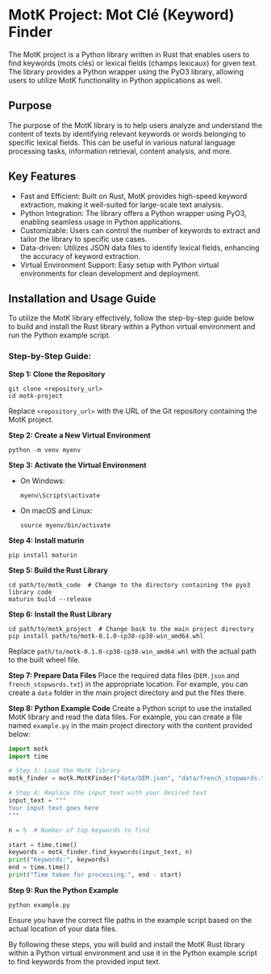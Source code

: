 # MotK Project: Mot Clé (Keyword) Finder

The MotK project is a Python library written in Rust that enables users to find keywords (mots clés) or lexical fields (champs lexicaux) for given text. The library provides a Python wrapper using the PyO3 library, allowing users to utilize MotK functionality in Python applications as well.

## Purpose

The purpose of the MotK library is to help users analyze and understand the content of texts by identifying relevant keywords or words belonging to specific lexical fields. This can be useful in various natural language processing tasks, information retrieval, content analysis, and more.

## Key Features

- Fast and Efficient: Built on Rust, MotK provides high-speed keyword extraction, making it well-suited for large-scale text analysis.
- Python Integration: The library offers a Python wrapper using PyO3, enabling seamless usage in Python applications.
- Customizable: Users can control the number of keywords to extract and tailor the library to specific use cases.
- Data-driven: Utilizes JSON data files to identify lexical fields, enhancing the accuracy of keyword extraction.
- Virtual Environment Support: Easy setup with Python virtual environments for clean development and deployment.

## Installation and Usage Guide

To utilize the MotK library effectively, follow the step-by-step guide below to build and install the Rust library within a Python virtual environment and run the Python example script.

### Step-by-Step Guide:

**Step 1: Clone the Repository**
```
git clone <repository_url>
cd motk-project
```

Replace `<repository_url>` with the URL of the Git repository containing the MotK project.

**Step 2: Create a New Virtual Environment**
```
python -m venv myenv
```

**Step 3: Activate the Virtual Environment**
- On Windows:
  ```
  myenv\Scripts\activate
  ```
- On macOS and Linux:
  ```
  source myenv/bin/activate
  ```

**Step 4: Install maturin**
```
pip install maturin
```

**Step 5: Build the Rust Library**
```
cd path/to/motk_code  # Change to the directory containing the pyo3 library code
maturin build --release
```

**Step 6: Install the Rust Library**
```
cd path/to/motk_project  # Change back to the main project directory
pip install path/to/motk-0.1.0-cp38-cp38-win_amd64.whl
```

Replace `path/to/motk-0.1.0-cp38-cp38-win_amd64.whl` with the actual path to the built wheel file.

**Step 7: Prepare Data Files**
Place the required data files (`DEM.json` and `french_stopwords.txt`) in the appropriate location. For example, you can create a `data` folder in the main project directory and put the files there.

**Step 8: Python Example Code**
Create a Python script to use the installed MotK library and read the data files. For example, you can create a file named `example.py` in the main project directory with the content provided below:

```python
import motk
import time

# Step 3: Load the MotK library
motk_finder = motk.MotKFinder("data/DEM.json", "data/french_stopwords.txt")

# Step 4: Replace the input_text with your desired text
input_text = """
Your input text goes here
"""

n = 5  # Number of top keywords to find

start = time.time()
keywords = motk_finder.find_keywords(input_text, n)
print("Keywords:", keywords)
end = time.time()
print("Time taken for processing:", end - start)
```

**Step 9: Run the Python Example**
```
python example.py
```

Ensure you have the correct file paths in the example script based on the actual location of your data files.

By following these steps, you will build and install the MotK Rust library within a Python virtual environment and use it in the Python example script to find keywords from the provided input text.